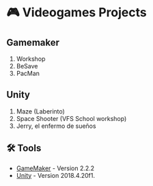 # 🎮 Videogames Projects

## Gamemaker
1) Workshop
2) BeSave
3) PacMan

## Unity
1) Maze (Laberinto)
2) Space Shooter (VFS School workshop)
3) Jerry, el enfermo de sueños

## 🛠️ Tools 
* [GameMaker](https://www.yoyogames.com/get) - Version 2.2.2
* [Unity](https://unity3d.com/es/get-unity/download) - Version 2018.4.20f1.
